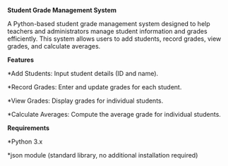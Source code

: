 **Student Grade Management System**

A Python-based student grade management system designed to help teachers and administrators manage student information and grades efficiently.
This system allows users to add students, record grades, view grades, and calculate averages.

**Features**

*Add Students: Input student details (ID and name).

*Record Grades: Enter and update grades for each student.

*View Grades: Display grades for individual students.

*Calculate Averages: Compute the average grade for individual students.

**Requirements**

*Python 3.x

*json module (standard library, no additional installation required)
